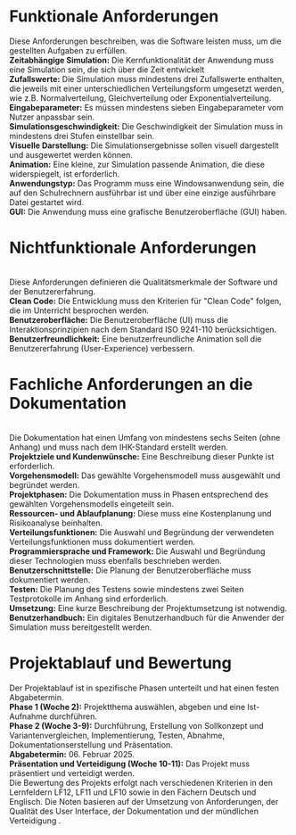 # Funktionale Anforderungen
Diese Anforderungen beschreiben, was die Software leisten muss, um die gestellten Aufgaben zu erfüllen.
<br> **Zeitabhängige Simulation:** Die Kernfunktionalität der Anwendung muss eine Simulation sein, die sich über die Zeit entwickelt
<br> **Zufallswerte:** Die Simulation muss mindestens drei Zufallswerte enthalten, die jeweils mit einer unterschiedlichen Verteilungsform umgesetzt werden, wie z.B. Normalverteilung, Gleichverteilung oder Exponentialverteilung.
<br> **Eingabeparameter:** Es müssen mindestens sieben Eingabeparameter vom Nutzer anpassbar sein.
<br> **Simulationsgeschwindigkeit:** Die Geschwindigkeit der Simulation muss in mindestens drei Stufen einstellbar sein.
<br> **Visuelle Darstellung:** Die Simulationsergebnisse sollen visuell dargestellt und ausgewertet werden können.
<br> **Animation:** Eine kleine, zur Simulation passende Animation, die diese widerspiegelt, ist erforderlich.
<br> **Anwendungstyp:** Das Programm muss eine Windowsanwendung sein, die auf den Schulrechnern ausführbar ist und über eine einzige ausführbare Datei gestartet wird.
<br> **GUI:** Die Anwendung muss eine grafische Benutzeroberfläche (GUI) haben.
# Nichtfunktionale Anforderungen
<br> Diese Anforderungen definieren die Qualitätsmerkmale der Software und der Benutzererfahrung.
<br> **Clean Code:** Die Entwicklung muss den Kriterien für "Clean Code" folgen, die im Unterricht besprochen werden.
<br> **Benutzeroberfläche:** Die Benutzeroberfläche (UI) muss die Interaktionsprinzipien nach dem Standard ISO 9241-110 berücksichtigen.
<br> **Benutzerfreundlichkeit:** Eine benutzerfreundliche Animation soll die Benutzererfahrung (User-Experience) verbessern.
# Fachliche Anforderungen an die Dokumentation
<br> Die Dokumentation hat einen Umfang von mindestens sechs Seiten (ohne Anhang) und muss nach dem IHK-Standard erstellt werden.
<br> **Projektziele und Kundenwünsche:** Eine Beschreibung dieser Punkte ist erforderlich.
<br> **Vorgehensmodell:** Das gewählte Vorgehensmodell muss ausgewählt und begründet werden.
<br> **Projektphasen:** Die Dokumentation muss in Phasen entsprechend des gewählten Vorgehensmodells eingeteilt sein.
<br> **Ressourcen- und Ablaufplanung:** Diese muss eine Kostenplanung und Risikoanalyse beinhalten.
<br> **Verteilungsfunktionen:** Die Auswahl und Begründung der verwendeten Verteilungsfunktionen muss dokumentiert werden.
<br> **Programmiersprache und Framework:** Die Auswahl und Begründung dieser Technologien muss ebenfalls beschrieben werden.
<br> **Benutzerschnittstelle:** Die Planung der Benutzeroberfläche muss dokumentiert werden.
<br> **Testen:** Die Planung des Testens sowie mindestens zwei Seiten Testprotokolle im Anhang sind erforderlich.
<br> **Umsetzung:** Eine kurze Beschreibung der Projektumsetzung ist notwendig.
<br> **Benutzerhandbuch:** Ein digitales Benutzerhandbuch für die Anwender der Simulation muss bereitgestellt werden.
# Projektablauf und Bewertung
Der Projektablauf ist in spezifische Phasen unterteilt und hat einen festen Abgabetermin.
<br> **Phase 1 (Woche 2):** Projektthema auswählen, abgeben und eine Ist-Aufnahme durchführen.
<br> **Phase 2 (Woche 3-9):** Durchführung, Erstellung von Sollkonzept und Variantenvergleichen, Implementierung, Testen, Abnahme, Dokumentationserstellung und Präsentation.
<br> **Abgabetermin:** 06. Februar 2025.
<br> **Präsentation und Verteidigung (Woche 10-11):** Das Projekt muss präsentiert und verteidigt werden.
<br> Die Bewertung des Projekts erfolgt nach verschiedenen Kriterien in den Lernfeldern LF12, LF11 und LF10 sowie in den Fächern Deutsch und Englisch. Die Noten basieren auf der Umsetzung von Anforderungen, der Qualität des User Interface, der Dokumentation und der mündlichen Verteidigung .
